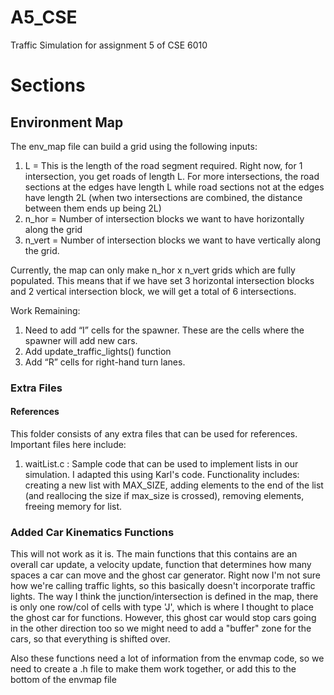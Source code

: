 # A5_CSE
Traffic Simulation for assignment 5 of CSE 6010

# Sections

## Environment Map
The env_map file can build a grid using the following inputs:
1. L = This is the length of the road segment required. Right now, for 1 intersection, you get roads of length L. For more intersections, the road sections at the edges have length L while road sections not at the edges have length 2L (when two intersections are combined, the distance between them ends up being 2L)
2. n_hor = Number of intersection blocks we want to have horizontally along the grid
3. n_vert = Number of intersection blocks we want to have vertically along the grid.

Currently, the map can only make n_hor x n_vert grids which are fully populated. This means that if we have set 3 horizontal intersection blocks and 2 vertical intersection block, we will get a total of 6 intersections.

Work Remaining:
1. Need to add “I” cells for the spawner. These are the cells where the spawner will add new cars.
2. Add update_traffic_lights() function
3. Add “R” cells for right-hand turn lanes.


### Extra Files
#### References
This folder consists of any extra files that can be used for references. Important files here include:
1. waitList.c : Sample code that can be used to implement lists in our simulation. I adapted this using Karl's code. Functionality includes: creating a new list with MAX_SIZE, adding elements to the end of the list (and reallocing the size if max_size is crossed), removing elements, freeing memory for list.



### Added Car Kinematics Functions
This will not work as it is. 
The main functions that this contains are an overall car update, a velocity update, function that determines how many spaces a car can move
and the ghost car generator. Right now I'm not sure how we're calling traffic lights, so this basically doesn't incorporate traffic
lights. The way I think the junction/intersection is defined in the map, there is only one row/col of cells with type 'J', which
is where I thought to place the ghost car for functions. However, this ghost car would stop cars going in the other direction
too so we might need to add a "buffer" zone for the cars, so that everything is shifted over. 

Also these functions need a lot of information from the envmap code, so we need to create a .h file to make them work together, or add this to the bottom of the envmap file
